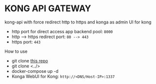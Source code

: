 # KONG API GATEWAY
kong-api with force redirect http to https and konga as admin UI for kong   
- http port for direct access app backend pool: `8000`
- http --> https redirect port: `80 --> 443`
- https port: `443`


How to use
- git clone [this repo](../)
- git clone <../>
- docker-compose up -d
- Konga WebUI for Kong: `http://<DNS/Host-IP>:1337`
